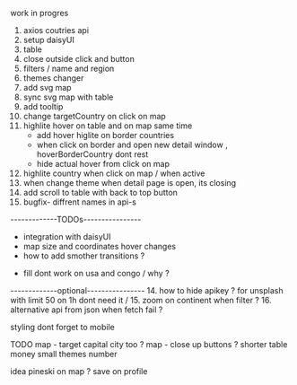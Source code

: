 work in progres

1. axios coutries api
2. setup daisyUI
3. table
4. close outside click and button
5. filters / name and region
6. themes changer
7. add svg map
8. sync svg map with table
9. add tooltip
10. change targetCountry on click on map 
11. highlite hover on table and on map same time 
    + add hover higlite on border countries 
    + when click on border and open new detail window , hoverBorderCountry dont rest
    + hide actual hover from click on map
12. highlite country when click on map / when active
13. when change theme when detail page is open, its closing 
14. add scroll to table with back to top button
15. bugfix- diffrent names in api-s

-------------TODOs----------------
+ integration with daisyUI
+ map size and coordinates hover changes
+ how to add smother transitions ?
- fill dont work on usa and congo / why ?



-------------optional----------------
14. how to hide apikey ? for unsplash with limit 50 on 1h dont need it /
15. zoom on continent when filter ?
16. alternative api from json when fetch fail ?

styling
dont forget to mobile


TODO
map - target capital city too ?
map - close up buttons ?
shorter table
money
small themes number

idea
pineski on map ? save on profile
